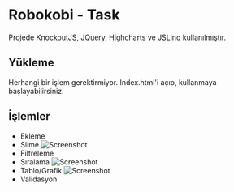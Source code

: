 # Robokobi - Task

Projede KnockoutJS, JQuery, Highcharts ve JSLinq kullanılmıştır.

## Yükleme
Herhangi bir işlem gerektirmiyor. Index.html'i açıp, kullanmaya başlayabilirsiniz.

## İşlemler
* Ekleme
* Silme
![Screenshot](https://yigitaldemir.com/assets/img/robokobi-delete.png)
* Filtreleme
* Sıralama
![Screenshot](https://yigitaldemir.com/assets/img/robokobi-sort.png)
* Tablo/Grafik
![Screenshot](https://yigitaldemir.com/assets/img/robokobi-chart.png)
* Validasyon